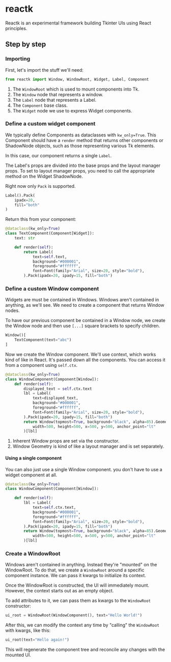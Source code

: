 # reactk

Reactk is an experimental framework building Tkinter UIs using React principles.

## Step by step

### Importing

First, let's import the stuff we'll need:

```python
from reactk import Window, WindowRoot, Widget, Label, Component
```

1. The `WindowRoot` which is used to mount components into Tk.
2. The `Window` node that represents a window.
3. The `Label` node that represents a Label.
4. The `Component` base class.
5. The `Widget` node we use to express Widget components.

### Define a custom widget component

We typically define Components as dataclasses with `kw_only=True`. This Component should have a `render` method that returns other components or ShadowNode objects, such as those representing various Tk elements.

In this case, our component returns a single `Label`.

The Label's props are divided into the base props and the layout manager props. To set to layout manager props, you need to call the appropriate method on the Widget ShadowNode.

Right now only `Pack` is supported.

```python
Label().Pack(
    ipadx=20,
    fill="both"
)
```

Return this from your component:

```python
@dataclass(kw_only=True)
class TextComponent(Component[Widget]):
    text: str

    def render(self):
        return Label(
            text=self.text,
            background="#000001",
            foreground="#ffffff",
            font=Font(family="Arial", size=20, style="bold"),
        ).Pack(ipadx=20, ipady=15, fill="both")
```

### Define a custom Window component

Widgets are must be contained in Windows. Windows aren't contained in anything, as we'll see. We need to create a component that returns Window nodes.

To have our previous component be contained in a Window node, we create the Window node and then use `[...]` square brackets to specify children.

```py
Window()[
    TextComponent(text="abc")
]
```

Now we create the Window component. We'll use context, which works kind of like in React. It's passed down all the components. You can access it from a component using `self.ctx`.

```py
@dataclass(kw_only=True)
class WindowComponent(Component[Window]):
    def render(self):
        displayed_text = self.ctx.text
        lbl = Label(
            text=displayed_text,
            background="#000001",
            foreground="#ffffff",
            font=Font(family="Arial", size=20, style="bold"),
        ).Pack(ipadx=20, ipady=15, fill="both")
        return Window(topmost=True, background="black", alpha=85).Geometry(
            width=500, height=500, x=500, y=500, anchor_point="lt"
        )[lbl]
```

1. Inherent Window props are set via the constructor.
2. Window Geometry is kind of like a layout manager and is set separately.

#### Using a single component

You can also just use a single Window component. you don't have to use a widget component at all.

```py
@dataclass(kw_only=True)
class WindowComponent(Component[Window]):

    def render(self):
        lbl = Label(
            text=self.ctx.text,
            background="#000001",
            foreground="#ffffff",
            font=Font(family="Arial", size=20, style="bold"),
        ).Pack(ipadx=20, ipady=15, fill="both")
        return Window(topmost=True, background="black", alpha=85).Geometry(
            width=500, height=500, x=500, y=500, anchor_point="lt"
        )[lbl]
```

### Create a WindowRoot

Windows aren't contained in anything. Instead they're "mounted" on the WindowRoot. To do that, we create a `WindowRoot` around a specific component instance. We can pass it kwargs to initialize its context.

Once the WindowRoot is constructed, the UI will immediately mount. However, the context starts out as an empty object.

To add attributes to it, we can pass them as kwargs to the `WindowRoot` constructor:

```py
ui_root = WindowRoot(WindowComponent(), text="Hello World!")
```

After this, we can modify the context any time by "calling" the `WindowRoot` with kwargs, like this:

```py
ui_root(text="Hello again!")
```

This will regenerate the component tree and reconcile any changes with the mounted UI.
